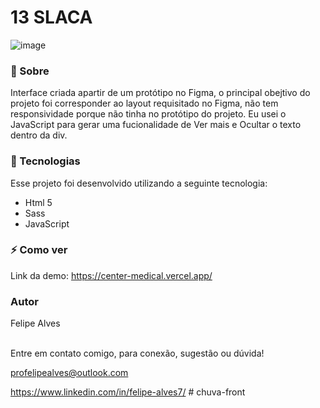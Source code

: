# 13 SLACA

![image](https://user-images.githubusercontent.com/78622458/171429880-54868f6b-b1c4-4286-bf78-d13c539274ac.png)




### 🔖 Sobre
Interface criada apartir de um protótipo no Figma, o principal obejtivo do projeto foi corresponder ao layout requisitado no Figma, não tem responsividade porque não tinha no protótipo do projeto.
Eu usei o JavaScript para gerar uma fucionalidade de Ver mais e Ocultar o texto dentro da div.

### 🚀 Tecnologias
Esse projeto foi desenvolvido utilizando a seguinte tecnologia:

+ Html 5
+ Sass
+ JavaScript

### ⚡ Como ver

Link da demo: https://center-medical.vercel.app/<br/>
### Autor
Felipe Alves <br/><br/>


Entre em contato comigo, para conexão, sugestão ou dúvida! <br/>

profelipealves@outlook.com <br/>

https://www.linkedin.com/in/felipe-alves7/
#   c h u v a - f r o n t  
 